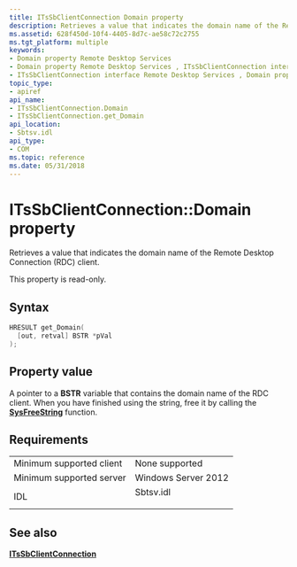 ```yaml
---
title: ITsSbClientConnection Domain property
description: Retrieves a value that indicates the domain name of the Remote Desktop Connection (RDC) client.
ms.assetid: 628f450d-10f4-4405-8d7c-ae58c72c2755
ms.tgt_platform: multiple
keywords:
- Domain property Remote Desktop Services
- Domain property Remote Desktop Services , ITsSbClientConnection interface
- ITsSbClientConnection interface Remote Desktop Services , Domain property
topic_type:
- apiref
api_name:
- ITsSbClientConnection.Domain
- ITsSbClientConnection.get_Domain
api_location:
- Sbtsv.idl
api_type:
- COM
ms.topic: reference
ms.date: 05/31/2018
---
```


# ITsSbClientConnection::Domain property

Retrieves a value that indicates the domain name of the Remote Desktop Connection (RDC) client.

This property is read-only.

## Syntax


```C++
HRESULT get_Domain(
  [out, retval] BSTR *pVal
);
```



## Property value

A pointer to a **BSTR** variable that contains the domain name of the RDC client. When you have finished using the string, free it by calling the [**SysFreeString**](https://msdn.microsoft.com/library/ms221481(v=VS.71).aspx) function.

## Requirements



|                                     |                                                                                      |
|-------------------------------------|--------------------------------------------------------------------------------------|
| Minimum supported client<br/> | None supported<br/>                                                            |
| Minimum supported server<br/> | Windows Server 2012<br/>                                                       |
| IDL<br/>                      | <dl> <dt>Sbtsv.idl</dt> </dl> |



## See also

<dl> <dt>

[**ITsSbClientConnection**](/windows/desktop/api/sbtsv/nn-sbtsv-itssbclientconnection)
</dt> </dl>

 

 





